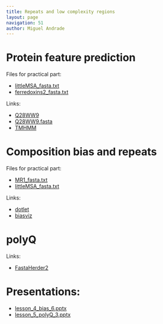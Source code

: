 ```yaml
---
title: Repeats and low complexity regions
layout: page
navigation: 51
author: Miguel Andrade
---
```


# Protein feature prediction

Files for practical part:

- [littleMSA_fasta.txt](littleMSA_fasta.txt)
- [ferredoxins2_fasta.txt](ferredoxins2_fasta.txt)

Links:

- [Q28WW9](http://www.uniprot.org/uniprot/Q28WW9)
- [Q28WW9.fasta](http://www.uniprot.org/uniprot/Q28WW9.fasta)
- [TMHMM](http://www.cbs.dtu.dk/services/TMHMM)

# Composition bias and repeats

Files for practical part:

- [MR1_fasta.txt](MR1_fasta.txt)
- [littleMSA_fasta.txt](littleMSA_fasta.txt)

Links:

- [dotlet](http://myhits.isb-sib.ch/cgi-bin/dotlet)
- [biasviz](http://matthuska.github.io/biasviz/)

# polyQ

Links:

- [FastaHerder2](http://cbdm-01.zdv.uni-mainz.de/~munoz/fh2)

# Presentations:

- [lesson_4_bias_6.pptx](trainingMaterial/miguelAndrade/lesson_4_bias_6.pptx)
- [lesson_5_polyQ_3.pptx](trainingMaterial/miguelAndrade/lesson_5_polyQ_3.pptx)
